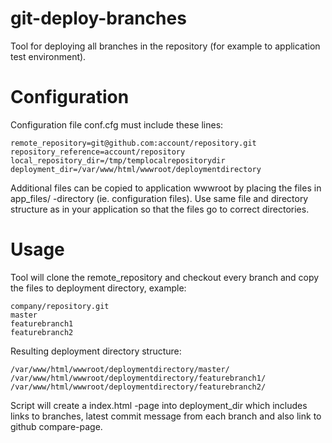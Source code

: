 git-deploy-branches
===================

Tool for deploying all branches in the repository (for example to application test environment).

Configuration
=============

Configuration file conf.cfg must include these lines:

    remote_repository=git@github.com:account/repository.git
    repository_reference=account/repository
    local_repository_dir=/tmp/templocalrepositorydir
    deployment_dir=/var/www/html/wwwroot/deploymentdirectory

Additional files can be copied to application wwwroot by placing the files in app_files/ -directory (ie. configuration files). Use same file and directory structure as in your application so that the files go to correct directories.

Usage
=====

Tool will clone the remote_repository and checkout every branch and copy the files to deployment directory, example:

    company/repository.git
    master
    featurebranch1
    featurebranch2

Resulting deployment directory structure:

	/var/www/html/wwwroot/deploymentdirectory/master/
	/var/www/html/wwwroot/deploymentdirectory/featurebranch1/
	/var/www/html/wwwroot/deploymentdirectory/featurebranch2/

Script will create a index.html -page into deployment_dir which includes links to branches, latest commit message from each branch and also link to github compare-page.

